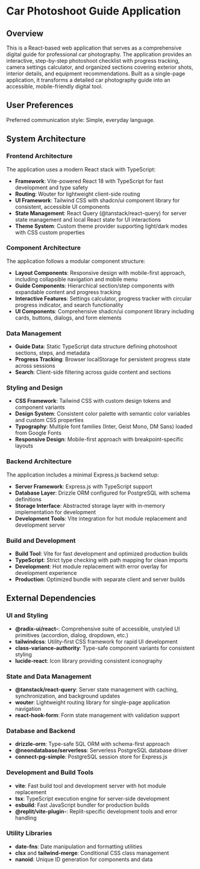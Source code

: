 # Car Photoshoot Guide Application

## Overview

This is a React-based web application that serves as a comprehensive digital guide for professional car photography. The application provides an interactive, step-by-step photoshoot checklist with progress tracking, camera settings calculator, and organized sections covering exterior shots, interior details, and equipment recommendations. Built as a single-page application, it transforms a detailed car photography guide into an accessible, mobile-friendly digital tool.

## User Preferences

Preferred communication style: Simple, everyday language.

## System Architecture

### Frontend Architecture
The application uses a modern React stack with TypeScript:
- **Framework**: Vite-powered React 18 with TypeScript for fast development and type safety
- **Routing**: Wouter for lightweight client-side routing
- **UI Framework**: Tailwind CSS with shadcn/ui component library for consistent, accessible UI components
- **State Management**: React Query (@tanstack/react-query) for server state management and local React state for UI interactions
- **Theme System**: Custom theme provider supporting light/dark modes with CSS custom properties

### Component Architecture
The application follows a modular component structure:
- **Layout Components**: Responsive design with mobile-first approach, including collapsible navigation and mobile menu
- **Guide Components**: Hierarchical section/step components with expandable content and progress tracking
- **Interactive Features**: Settings calculator, progress tracker with circular progress indicator, and search functionality
- **UI Components**: Comprehensive shadcn/ui component library including cards, buttons, dialogs, and form elements

### Data Management
- **Guide Data**: Static TypeScript data structure defining photoshoot sections, steps, and metadata
- **Progress Tracking**: Browser localStorage for persistent progress state across sessions
- **Search**: Client-side filtering across guide content and sections

### Styling and Design
- **CSS Framework**: Tailwind CSS with custom design tokens and component variants
- **Design System**: Consistent color palette with semantic color variables and custom CSS properties
- **Typography**: Multiple font families (Inter, Geist Mono, DM Sans) loaded from Google Fonts
- **Responsive Design**: Mobile-first approach with breakpoint-specific layouts

### Backend Architecture
The application includes a minimal Express.js backend setup:
- **Server Framework**: Express.js with TypeScript support
- **Database Layer**: Drizzle ORM configured for PostgreSQL with schema definitions
- **Storage Interface**: Abstracted storage layer with in-memory implementation for development
- **Development Tools**: Vite integration for hot module replacement and development server

### Build and Development
- **Build Tool**: Vite for fast development and optimized production builds
- **TypeScript**: Strict type checking with path mapping for clean imports
- **Development**: Hot module replacement with error overlay for development experience
- **Production**: Optimized bundle with separate client and server builds

## External Dependencies

### UI and Styling
- **@radix-ui/react-**: Comprehensive suite of accessible, unstyled UI primitives (accordion, dialog, dropdown, etc.)
- **tailwindcss**: Utility-first CSS framework for rapid UI development
- **class-variance-authority**: Type-safe component variants for consistent styling
- **lucide-react**: Icon library providing consistent iconography

### State and Data Management
- **@tanstack/react-query**: Server state management with caching, synchronization, and background updates
- **wouter**: Lightweight routing library for single-page application navigation
- **react-hook-form**: Form state management with validation support

### Database and Backend
- **drizzle-orm**: Type-safe SQL ORM with schema-first approach
- **@neondatabase/serverless**: Serverless PostgreSQL database driver
- **connect-pg-simple**: PostgreSQL session store for Express.js

### Development and Build Tools
- **vite**: Fast build tool and development server with hot module replacement
- **tsx**: TypeScript execution engine for server-side development
- **esbuild**: Fast JavaScript bundler for production builds
- **@replit/vite-plugin-**: Replit-specific development tools and error handling

### Utility Libraries
- **date-fns**: Date manipulation and formatting utilities
- **clsx** and **tailwind-merge**: Conditional CSS class management
- **nanoid**: Unique ID generation for components and data